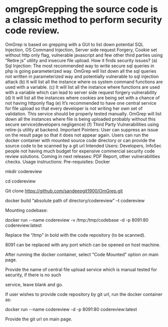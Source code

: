 # omgrepGrepping the source code is a classic method to perform security code review.
OmGrep is based on grepping with a GUI to list down potential SQL Injection, OS Command Injection,
Server side request Forgery, Cookie set without http only flag, vulnerable javascript and few other third
parties using “Retire js” utility and insecure file upload.
How it finds security issues?
(a) Sql Injection: The most recommended way to write secure sql queries in php is going
parameterized way. OmGrep will list down all the sql queries not written in parameterized way
and potentially vulnerable to sql injection attack
(b) It will list all the instance where os system command functions are used with a variable.
(c) It will list all the instance where functions are used with a variable which can lead to server side
request forgery vulnerability
(d) It will list all the instances where cookies are being set with a chance of not having httponly flag
(e) It’s recommended to have one central service for file upload so that every developer is not
writing her own set of validation. This service should be properly tested manually. OmGrep will
list down all the instances where file is being uploaded probably without this secure
service(developers negligence)
(f) Third Party Vulnerabilities using retire-js utility at backend.
Important Pointers:
User can suppress an issue on the result page so that it does not appear again.
Users can run the docker container with mounted source code directory or can provide the source code
to be scanned by a git url
Intended Users: Developers, InfoSec people not having much budget for expensive commercial security
code review solutions.
Coming in next releases: PDF Report, other vulnerabilities checks.
Usage instructions:
Pre-requisites: Docker

mkdir codereview

cd codereview

Git clone https://github.com/sandeepgit1900/OmGrep.git

docker build “absolute path of directory/codereview” –t codereview

Mounting codebase:

docker run --name codereview -v /tmp:/tmp/codebase -d -p 8091:80 codereview:latest

Replace the “/tmp” in bold with the code repository (to be scanned).

8091 can be replaced with any port which can be opened on host machine.

After running the docker container, select “Code Mounted” option on main page.

Provide the name of central file upload service which is manual tested for security, if there is no such

service, leave blank and go.

If user wishes to provide code repository by git url, run the docker container as:

docker run --name codereview -d -p 8091:80 codereview:latest

Provide the git url on main page.
